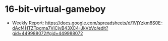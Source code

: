 # 16-bit-virtual-gameboy
-  Weekly Report: https://docs.google.com/spreadsheets/d/1VjYzkm8S0E-dAcf4HTZTpgma7ViCjvB43XC4-JkVbVo/edit?gid=449988072#gid=449988072
